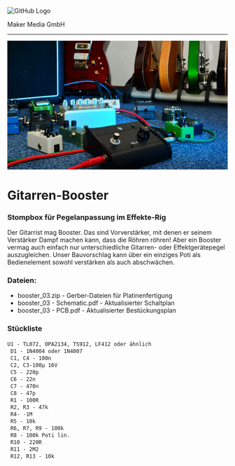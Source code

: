 ![GitHub Logo](http://www.heise.de/make/icons/make_logo.png)

Maker Media GmbH

***

![Picture](https://github.com/MakeMagazinDE/Gitarren-Booster/blob/main/aufm_gh.JPG) 

# Gitarren-Booster

### Stompbox für Pegelanpassung im Effekte-Rig

Der Gitarrist mag Booster. Das sind Vorverstärker, mit denen er seinem Verstärker Dampf machen kann, dass die Röhren röhren! Aber ein Booster vermag auch einfach nur unterschiedliche Gitarren- oder Effektgerätepegel auszugleichen. Unser Bauvorschlag kann über ein einziges Poti als Bedienelement sowohl verstärken als auch abschwächen.

### Dateien:

* booster_03.zip - Gerber-Dateien für Platinenfertigung
* booster_03 - Schematic.pdf - Aktualisierter Schaltplan
* booster_03 - PCB.pdf - Aktualisierter Bestückungsplan

### Stückliste
```
U1 - TL072, OPA2134, TS912, LF412 oder ähnlich
 D1 - 1N4004 oder 1N4007
 C1, C4 - 100n     
 C2, C3-100µ 16V         
 C5 - 220p       
 C6 - 22n       
 C7 - 470n       
 C8 - 47p       
 R1 - 100R       
 R2, R3 - 47k       
 R4- -1M       
 R5 - 10k       
 R6, R7, R9 - 100k      
 R8 - 100k Poti lin.
 R10 - 220R      
 R11 - 2M2      
 R12, R13 - 10k       
``` 

